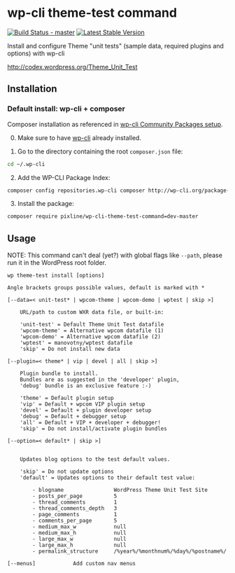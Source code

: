 # wp-cli theme-test command

[![Build Status - master](https://travis-ci.org/pixline/wp-cli-theme-test-command.png?branch=master)](https://travis-ci.org/pixline/wp-cli-theme-test-command) [![Latest Stable Version](https://poser.pugx.org/pixline/wp-cli-theme-test-command/v/stable.png)](https://packagist.org/packages/pixline/wp-cli-theme-test-command)

Install and configure Theme "unit tests" (sample data, required plugins and options) with wp-cli

http://codex.wordpress.org/Theme_Unit_Test


## Installation

### Default install: wp-cli + composer

Composer installation as referenced in [wp-cli Community Packages setup](https://github.com/wp-cli/wp-cli/wiki/Community-Packages).

0) Make sure to have [wp-cli](http://wp-cli.org#install) already installed.

1) Go to the directory containing the root `composer.json` file:

```bash
cd ~/.wp-cli
```

2) Add the WP-CLI Package Index:

```bash
composer config repositories.wp-cli composer http://wp-cli.org/package-index/
```

3) Install the package:

```bash
composer require pixline/wp-cli-theme-test-command=dev-master
```


## Usage

NOTE: This command can't deal (yet?) with global flags like ```--path```, please run it in the WordPress root folder.

```
wp theme-test install [options]

Angle brackets groups possible values, default is marked with *

[--data=< unit-test* | wpcom-theme | wpcom-demo | wptest | skip >]

	URL/path to custom WXR data file, or built-in:

	'unit-test' = Default Theme Unit Test datafile
	'wpcom-theme' = Alternative wpcom datafile (1)
	'wpcom-demo' = Alternative wpcom datafile (2)
	'wptest' = manovotny/wptest datafile
	'skip' = Do not install new data

[--plugin=< theme* | vip | devel | all | skip >]  

	Plugin bundle to install. 
	Bundles are as suggested in the 'developer' plugin,
	'debug' bundle is an exclusive feature :-) 

	'theme' = Default plugin setup
	'vip' = Default + wpcom VIP plugin setup
	'devel' = Default + plugin developer setup
	'debug' = Default + debugger setup
	'all' = Default + VIP + developer + debugger!
	'skip' = Do not install/activate plugin bundles

[--option=< default* | skip >]
	

	Updates blog options to the test default values.

	'skip' = Do not update options
	'default' = Updates options to their default test value:

		- blogname                WordPress Theme Unit Test Site
		- posts_per_page          5
		- thread_comments         1
		- thread_comments_depth   3
		- page_comments           1
		- comments_per_page       5
		- medium_max_w            null
		- medium_max_h            null
		- large_max_w             null
		- large_max_h             null
		- permalink_structure     /%year%/%monthnum%/%day%/%postname%/

[--menus]            Add custom nav menus

```

